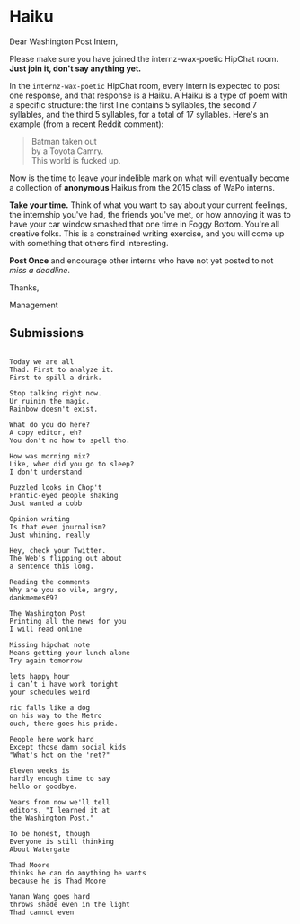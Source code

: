 # Haiku

Dear Washington Post Intern,

Please make sure you have joined the internz-wax-poetic HipChat room. **Just join it, don't say anything yet.**

In the `internz-wax-poetic` HipChat room, every intern is expected to post one response, and that response is a Haiku. A Haiku is a type of poem with a specific structure: the first line contains 5 syllables, the second 7 syllables, and the third 5 syllables, for a total of 17 syllables. Here's an example (from a recent Reddit comment):

> Batman taken out  
by a Toyota Camry.  
This world is fucked up.

Now is the time to leave your indelible mark on what will eventually become a collection of **anonymous** Haikus from the 2015 class of WaPo interns.

**Take your time.** Think of what you want to say about your current feelings, the internship you've had, the friends you've met, or how annoying it was to have your car window smashed that one time in Foggy Bottom. You're all creative folks. This is a constrained writing exercise, and you will come up with something that others find interesting.

**Post Once** and encourage other interns who have not yet posted to not *miss a deadline*.

Thanks,

Management


## Submissions ##

```

Today we are all
Thad. First to analyze it.
First to spill a drink.

Stop talking right now.
Ur ruinin the magic.
Rainbow doesn't exist.

What do you do here?
A copy editor, eh?
You don't no how to spell tho.

How was morning mix?
Like, when did you go to sleep?
I don't understand

Puzzled looks in Chop't
Frantic-eyed people shaking
Just wanted a cobb

Opinion writing
Is that even journalism?
Just whining, really

Hey, check your Twitter.
The Web’s flipping out about
a sentence this long.

Reading the comments
Why are you so vile, angry,
dankmemes69?

The Washington Post
Printing all the news for you
I will read online

Missing hipchat note
Means getting your lunch alone
Try again tomorrow

lets happy hour
i can’t i have work tonight
your schedules weird

ric falls like a dog
on his way to the Metro
ouch, there goes his pride.

People here work hard
Except those damn social kids
"What's hot on the 'net?"

Eleven weeks is
hardly enough time to say
hello or goodbye.

Years from now we'll tell
editors, "I learned it at
the Washington Post."

To be honest, though
Everyone is still thinking
About Watergate

Thad Moore
thinks he can do anything he wants
because he is Thad Moore

Yanan Wang goes hard
throws shade even in the light
Thad cannot even

```
